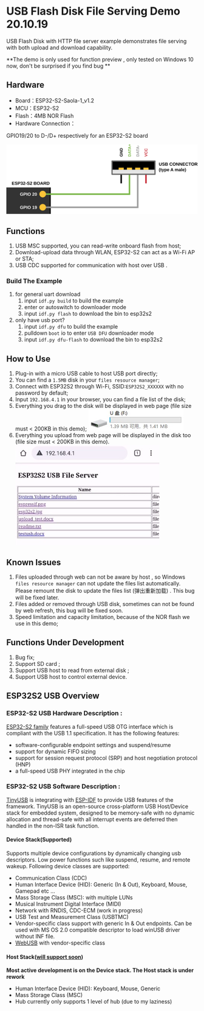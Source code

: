 # USB Flash Disk File Serving Demo 20.10.19

USB Flash Disk with HTTP file server example demonstrates file serving with both upload and download capability.

**The demo is only used for function preview , only tested on Windows 10 now, don't be surprised if you find bug **

## Hardware

- Board：ESP32-S2-Saola-1_v1.2
- MCU：ESP32-S2 
- Flash：4MB NOR Flash
- Hardware Connection： 

GPIO19/20 to D-/D+ respectively for an ESP32-S2 board

![](./_static/usb-board-connection.png)

## Functions

1.  USB MSC supported, you can read-write onboard flash from host;
2.  Download-upload data through WLAN, ESP32-S2 can act as a Wi-Fi AP or STA;
3.  USB CDC supported for communication with host over USB .

### Build The Example

1. for general uart download
   1. input `idf.py build` to build the example
   2. enter or autoswitch to downloader mode
   3. input `idf.py flash` to download the bin to esp32s2
2. only have usb port?
   1. input `idf.py dfu` to build the example
   2. pulldown `boot` io to enter `USB DFU` downloader mode
   3. input `idf.py dfu-flash` to download the bin to esp32s2

## How to Use

1. Plug-in with a micro USB cable to host USB port directly;
2. You can find a `1.5MB` disk in your `files resource manager`;
3. Connect with ESP32S2 through Wi-Fi, SSID:`ESP32S2_XXXXXX` with no password by default;
4. Input `192.168.4.1` in your browser,  you can find a file list of the disk;
5. Everything you drag to the disk will be displayed in web page (file size must < 200KB in this demo);
   ![](./_static/usb_cdc.jpg)
6. Everything you upload from web page will be displayed in the disk too (file size must < 200KB in this demo).
   ![](./_static/web_server.jpg)

## Known Issues

1. Files uploaded through web can not be aware by host , so Windows  `files resource manager` can not update the files list automatically. Please remount the disk to update the files list (弹出重新加载) . This bug will be fixed later.
2. Files added or removed through USB disk, sometimes can not be found by web refresh, this bug will be fixed soon.
3. Speed limitation and capacity limitation, because of the NOR flash we use in this demo;

## Functions Under Development

1. Bug fix;
2. Support SD card ;
3. Support USB host to read from external disk ;
4. Support USB host to control external device.

## ESP32S2 USB Overview

### ESP32-S2 USB Hardware Description :

[ESP32-S2 family](https://www.espressif.com/sites/default/files/documentation/esp32-s2_datasheet_en.pdf) features a full-speed USB OTG interface which is compliant with the USB 1.1 specification. It has the following features:

* software-configurable endpoint settings and suspend/resume
* support for dynamic FIFO sizing
* support for session request protocol (SRP) and host negotiation protocol (HNP)
* a full-speed USB PHY integrated in the chip

### ESP32-S2 USB Software Description :

[TinyUSB](https://github.com/hathach/tinyusb) is integrating with [ESP-IDF](https://github.com/espressif/esp-idf) to provide USB features of the framework. TinyUSB is an open-source cross-platform USB Host/Device stack for embedded system, designed to be memory-safe with no dynamic allocation and thread-safe with all interrupt events are deferred then handled in the non-ISR task function.

#### Device Stack(Supported)

Supports multiple device configurations by dynamically changing usb descriptors. Low power functions such like suspend, resume, and remote wakeup. Following device classes are supported:

- Communication Class (CDC)
- Human Interface Device (HID): Generic (In & Out), Keyboard, Mouse, Gamepad etc ...
- Mass Storage Class (MSC): with multiple LUNs
- Musical Instrument Digital Interface (MIDI)
- Network with RNDIS, CDC-ECM (work in progress)
- USB Test and Measurement Class (USBTMC)
- Vendor-specific class support with generic In & Out endpoints. Can be used with MS OS 2.0 compatible descriptor to load winUSB driver without INF file.
- [WebUSB](https://github.com/WICG/webusb) with vendor-specific class

#### Host Stack([will support soon](https://esp32.com/viewtopic.php?f=10&t=14532))

**Most active development is on the Device stack. The Host stack is under rework**

- Human Interface Device (HID): Keyboard, Mouse, Generic
- Mass Storage Class (MSC)
- Hub currently only supports 1 level of hub (due to my laziness)

